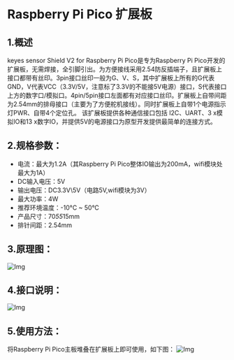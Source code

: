 # Raspberry Pi Pico 扩展板

## 1.概述
keyes sensor Shield V2 for Raspberry Pi Pico是专为Raspberry Pi Pico开发的扩展板，无需焊接，全引脚引出。为方便接线采用2.54防反插端子，且扩展板上接口都带有丝印。3pin接口丝印一般为G、V、S，其中扩展板上所有的G代表GND，V代表VCC（3.3V/5V，注意标了3.3V的不能接5V电源）接口，S代表接口上方的数字口/模拟口。4pin/5pin接口左面都有对应接口丝印。扩展板上自带间距为2.54mm的排母接口（主要为了方便舵机接线）。同时扩展板上自带1个电源指示灯PWR、自带4个定位孔。
该扩展板提供各种通信接口包括 I2C、UART、3 x模拟IO和13 x数字IO，并提供5V的电源接口为原型开发提供最简单的连接方式。

## 2.规格参数：
- 电流：最大为1.2A（其Raspberry Pi Pico整体IO输出为200mA，wifi模块处最大为1A）
- DC输入电压：5V
- 输出电压：DC3.3V\5V（电路5V,wifi模块为3V）
- 最大功率：4W
- 推荐环境温度：-10°C ~ 50°C
- 产品尺寸：70*55*15mm
- 排针间距：2.54mm

## 3.原理图：
![Img](./media/c3c55f44be0b28db69dd43dcf5b5b7fc.png)

## 4.接口说明：
![Img](./media/55119a349c4c761296fbd086f788fd71.png)

## 5.使用方法：
将Raspberry Pi Pico主板堆叠在扩展板上即可使用，如下图：
![Img](./media/f82c0a0d7384aec8cf33591441a49e54.png)







